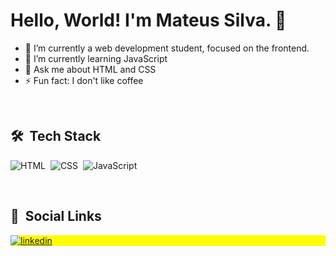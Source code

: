 # Hello, World! I'm Mateus Silva. 👋

<!--
**mateussdev/mateussdev** is a ✨ _special_ ✨ repository because its `README.md` (this file) appears on your GitHub profile.

Here are some ideas to get you started:
-->

- 🔭 I’m currently a web development student, focused on the frontend.
- 🌱 I’m currently learning JavaScript
- 💬 Ask me about HTML and CSS
- ⚡ Fun fact: I don't like coffee

<br>

## 🛠 &nbsp;Tech Stack

![HTML](https://img.shields.io/badge/-HTML-05122A?style=flat&logo=HTML5)&nbsp;
![CSS](https://img.shields.io/badge/-CSS-05122A?style=flat&logo=CSS3&logoColor=1572B6)&nbsp;
![JavaScript](https://img.shields.io/badge/-JavaScript-05122A?style=flat&logo=javascript)&nbsp;
<!-- ![Node.js](https://img.shields.io/badge/-Node.js-05122A?style=flat&logo=node.js)&nbsp; -->
<!-- ![React](https://img.shields.io/badge/-React-05122A?style=flat&logo=react)&nbsp; -->
<!-- ![Git](https://img.shields.io/badge/-Git-05122A?style=flat&logo=git)&nbsp;
![GitHub](https://img.shields.io/badge/-GitHub-05122A?style=flat&logo=github)&nbsp;
![Markdown](https://img.shields.io/badge/-Markdown-05122A?style=flat&logo=markdown)&nbsp;
![Visual Studio Code](https://img.shields.io/badge/-Visual%20Studio%20Code-05122A?style=flat&logo=visual-studio-code&logoColor=007ACC)&nbsp;
![PostgreSQL](https://img.shields.io/badge/-PostgreSQL-05122A?style=flat&logo=postgresql)&nbsp;
![SQLite](https://img.shields.io/badge/-SQLite-05122A?style=flat&logo=sqlite)&nbsp; -->

<br>

## 📱 &nbsp;Social Links

<p align="left" style="background:yellow">
<!-- <a href="https://twitter.com/mateusfps" target="_blank">
  <img align="center" src="https://img.shields.io/badge/-mateusfps-05122A?style=flat&logo=twitter" alt="twitter"/>  
</a> -->
<a href="https://linkedin.com/in/mateussdev" target="_blank">
  <img align="center" src="https://img.shields.io/badge/-mateussdev-05122A?style=flat&logo=linkedin" alt="linkedin"/>
</a>
<!-- <a href="https://instagram.com/mateusdev_" target="_blank">
 <img align="center" src="https://img.shields.io/badge/-mateusdev_-05122A?style=flat&logo=instagram" alt="instagram"/>
</a> -->
</p>

<!-- - 📫 How to reach me: <a href="mailto:contato.mateussdev@gmail.com" target="_blank">HERE🔗</a> -->
<!-- - 😄 Pronouns: He | Him -->
<!-- - 👯 I’m looking to collaborate on ... 
- 🤔 I’m looking for help with ... -->

